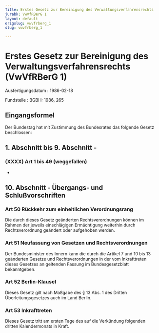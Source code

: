 ```yaml
---
Title: Erstes Gesetz zur Bereinigung des Verwaltungsverfahrensrechts
jurabk: VwVfRBerG 1
layout: default
origslug: vwvfrberg_1
slug: vwvfrberg_1

---
```


# Erstes Gesetz zur Bereinigung des Verwaltungsverfahrensrechts (VwVfRBerG 1)

Ausfertigungsdatum
:   1986-02-18

Fundstelle
:   BGBl I: 1986, 265

## Eingangsformel

Der Bundestag hat mit Zustimmung des Bundesrates das folgende Gesetz
beschlossen:

## 1. Abschnitt bis 9. Abschnitt -

### (XXXX) Art 1 bis 49 (weggefallen)

-

## 10. Abschnitt - Übergangs- und Schlußvorschriften

### Art 50 Rückkehr zum einheitlichen Verordnungsrang

Die durch dieses Gesetz geänderten Rechtsverordnungen können im Rahmen
der jeweils einschlägigen Ermächtigung weiterhin durch
Rechtsverordnung geändert oder aufgehoben werden.

### Art 51 Neufassung von Gesetzen und Rechtsverordnungen

Der Bundesminister des Innern kann die durch die Artikel 7 und 10 bis
13 geänderten Gesetze und Rechtsverordnungen in der vom Inkrafttreten
dieses Gesetzes an geltenden Fassung im Bundesgesetzblatt
bekanntgeben.

### Art 52 Berlin-Klausel

Dieses Gesetz gilt nach Maßgabe des § 13 Abs. 1 des Dritten
Überleitungsgesetzes auch im Land Berlin.

### Art 53 Inkrafttreten

Dieses Gesetz tritt am ersten Tage des auf die Verkündung folgenden
dritten Kalendermonats in Kraft.

